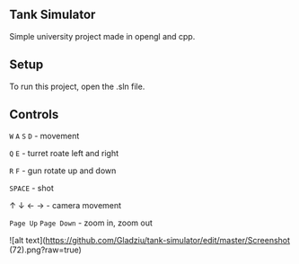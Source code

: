 ## Tank Simulator
Simple university project made in opengl and cpp.


## Setup
To run this project, open the .sln file.

 
## Controls
`W` `A` `S` `D` - movement

`Q` `E` - turret roate left and right

`R` `F` - gun rotate up and down

`SPACE` - shot


&uarr; &darr; &larr; &rarr; - camera movement

`Page Up` `Page Down` - zoom in, zoom out

![alt text](https://github.com/Gladziu/tank-simulator/edit/master/Screenshot (72).png?raw=true)
